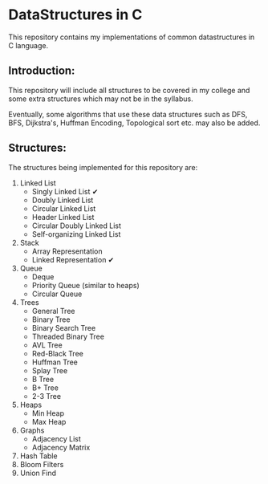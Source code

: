 # DataStructures in C

This repository contains my implementations of common datastructures in C language.

## Introduction:

This repository will include all structures to be covered in my college and some extra structures which may not be in the syllabus.

Eventually, some algorithms that use these data structures such as DFS, BFS, Dijkstra's, Huffman Encoding, Topological sort etc. may also be added.

## Structures:

The structures being implemented for this repository are:

1. Linked List
   * Singly Linked List ✔
   * Doubly Linked List
   * Circular Linked List
   * Header Linked List
   * Circular Doubly Linked List
   * Self-organizing Linked List
2. Stack
   * Array Representation
   * Linked Representation ✔
3. Queue
   * Deque
   * Priority Queue (similar to heaps)
   * Circular Queue
4. Trees
   * General Tree
   * Binary Tree
   * Binary Search Tree
   * Threaded Binary Tree
   * AVL Tree
   * Red-Black Tree
   * Huffman Tree
   * Splay Tree
   * B Tree
   * B+ Tree
   * 2-3 Tree
5. Heaps
   * Min Heap
   * Max Heap
6. Graphs
   * Adjacency List
   * Adjacency Matrix
7. Hash Table
8. Bloom Filters
9. Union Find
